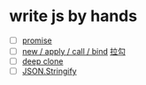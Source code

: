 # write js by hands
- [ ] [promise](/promise/README.md)
- [ ] [new / apply / call / bind](/new/) [拉勾](https://kaiwu.lagou.com/course/courseInfo.htm?courseId=601#/detail/pc?id=6177)
- [ ] [deep clone](https://kaiwu.lagou.com/course/courseInfo.htm?courseId=601#/detail/pc?id=6175)
- [ ] [JSON.Stringify](https://kaiwu.lagou.com/course/courseInfo.htm?courseId=601#/detail/pc?id=6179)